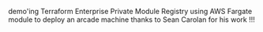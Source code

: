 demo'ing Terraform Enterprise Private Module Registry using AWS Fargate module to deploy an arcade machine thanks to Sean Carolan for his work !!!
